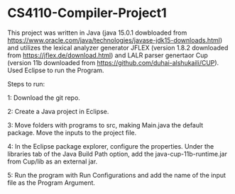 # CS4110-Compiler-Project1

This project was written in Java (java 15.0.1 dowbloaded from https://www.oracle.com/java/technologies/javase-jdk15-downloads.html) and utilizes the lexical analyzer generator JFLEX (version 1.8.2 downloaded from https://jflex.de/download.html) and LALR parser genertaor Cup (version 11b downloaded from https://github.com/duhai-alshukaili/CUP).
Used Eclipse to run the Program.

Steps to run:

1: Download the git repo.

2: Create a Java project in Eclipse.

3: Move folders with programs to src, making Main.java the default package. Move the inputs to the project file.

4: In the Eclipse package explorer, configure the properties. Under the libraries tab of the Java Build Path option, add the java-cup-11b-runtime.jar from Cup/lib as an external jar.

5: Run the program with Run Configurations and add the name of the input file as the Program Argument.
